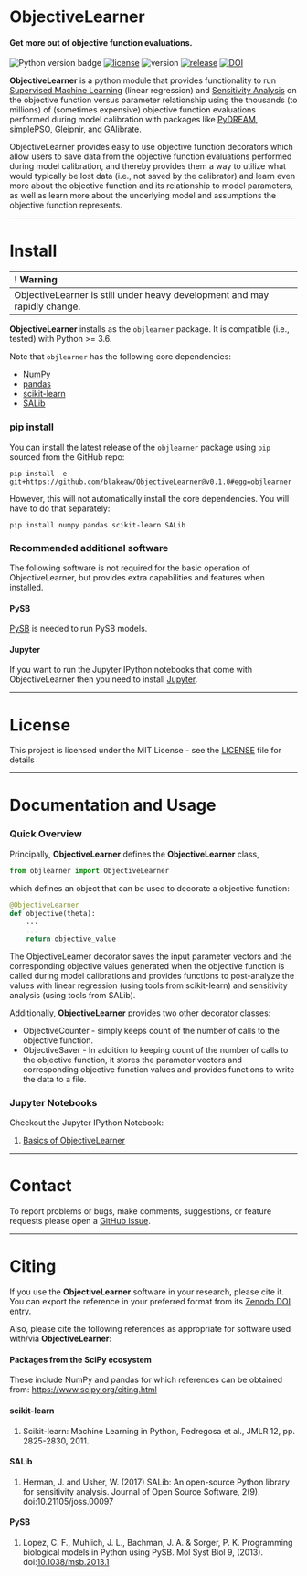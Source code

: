 # ObjectiveLearner
#### Get more out of objective function evaluations.

![Python version badge](https://img.shields.io/badge/python->=3.6-blue.svg)
[![license](https://img.shields.io/github/license/blakeaw/ObjectiveLearner.svg)](LICENSE)
![version](https://img.shields.io/badge/version-0.1.0-orange.svg)
[![release](https://img.shields.io/github/release-pre/blakeaw/ObjectiveLearner.svg)](https://github.com/blakeaw/ObjectiveLearner/releases/tag/v0.1.0)
[![DOI](https://zenodo.org/badge/DOI/10.5281/zenodo.3408007.svg)](https://doi.org/10.5281/zenodo.3408007)

**ObjectiveLearner** is a python module that provides functionality to run [Supervised Machine Learning](https://en.wikipedia.org/wiki/Machine_learning#Supervised_learning) (linear regression) and [Sensitivity Analysis](https://en.wikipedia.org/wiki/Sensitivity_analysis#Regression_analysis) on the objective function versus parameter relationship using the thousands (to millions) of (sometimes expensive) objective function evaluations performed during model calibration with packages like [PyDREAM](https://github.com/LoLab-VU/PyDREAM), [simplePSO](https://github.com/LoLab-VU/ParticleSwarmOptimization), [Gleipnir](https://github.com/LoLab-VU/Gleipnir), and [GAlibrate](https://github.com/blakeaw/GAlibrate).

ObjectiveLearner provides easy to use objective function decorators which allow users to save data from the objective function evaluations performed during model calibration, and thereby provides them a way to utilize what would typically be lost data (i.e., not saved by the calibrator) and learn even more about the objective function and its relationship to model parameters, as well as learn more about the underlying model and assumptions the objective function represents.

------

# Install

| **! Warning** |
| :--- |
|  ObjectiveLearner is still under heavy development and may rapidly change. |

**ObjectiveLearner** installs as the `objlearner` package. It is compatible (i.e., tested) with Python >= 3.6.

Note that `objlearner` has the following core dependencies:
   * [NumPy](http://www.numpy.org/)
   * [pandas](https://pandas.pydata.org/)
   * [scikit-learn](https://scikit-learn.org/stable/)
   * [SALib](https://salib.readthedocs.io/en/latest/)

### pip install
You can install the latest release of the `objlearner` package using `pip` sourced from the GitHub repo:
```
pip install -e git+https://github.com/blakeaw/ObjectiveLearner@v0.1.0#egg=objlearner
```
However, this will not automatically install the core dependencies. You will have to do that separately:
```
pip install numpy pandas scikit-learn SALib
```

### Recommended additional software

The following software is not required for the basic operation of ObjectiveLearner, but provides extra capabilities and features when installed.

#### PySB
[PySB](http://pysb.org/) is needed to run PySB models.


#### Jupyter
If you want to run the Jupyter IPython notebooks that come with ObjectiveLearner then you need to install [Jupyter](https://jupyter.org/).

------

# License

This project is licensed under the MIT License - see the [LICENSE](LICENSE) file for details

------

# Documentation and Usage

### Quick Overview
Principally, **ObjectiveLearner** defines the **ObjectiveLearner** class,
```python
from objlearner import ObjectiveLearner
```
which defines an object that can be used to decorate a objective function:
```python
@ObjectiveLearner
def objective(theta):
    ...
    ...
    return objective_value
```
The ObjectiveLearner decorator saves the input parameter vectors and the corresponding objective values generated when the objective function is called during model calibrations and provides functions to post-analyze the values with linear regression (using tools from scikit-learn) and sensitivity analysis (using tools from SALib).

Additionally, **ObjectiveLearner** provides two other decorator classes:
  * ObjectiveCounter - simply keeps count of the number of calls to the objective function.
  * ObjectiveSaver - In addition to keeping count of the number of calls to the objective function, it stores the parameter vectors and corresponding objective function values and provides functions to write the data to a file.

### Jupyter Notebooks
Checkout the Jupyter IPython Notebook:
 1. [Basics of ObjectiveLearner](./jupyter_notebooks/Basics_of_ObjectiveLearner.ipynb)

------

# Contact

To report problems or bugs, make comments, suggestions, or feature requests please open a [GitHub Issue](https://github.com/blakeaw/ObjectiveLearner/issues).

------

# Citing

If you use the **ObjectiveLearner** software in your research, please cite it. You can export the reference in your preferred format from its [Zenodo DOI](https://doi.org/10.5281/zenodo.3408006) entry.

Also, please cite the following references as appropriate for software used with/via **ObjectiveLearner**:

#### Packages from the SciPy ecosystem
These include NumPy and pandas for which references can be obtained from:
https://www.scipy.org/citing.html

#### scikit-learn
  1. Scikit-learn: Machine Learning in Python, Pedregosa et al., JMLR 12, pp. 2825-2830, 2011.

#### SALib
  1. Herman, J. and Usher, W. (2017) SALib: An open-source Python library for sensitivity analysis. Journal of Open Source Software, 2(9). doi:10.21105/joss.00097

#### PySB
  1. Lopez, C. F., Muhlich, J. L., Bachman, J. A. & Sorger, P. K. Programming biological models in Python using PySB. Mol Syst Biol 9, (2013). doi:[10.1038/msb.2013.1](dx.doi.org/10.1038/msb.2013.1)
